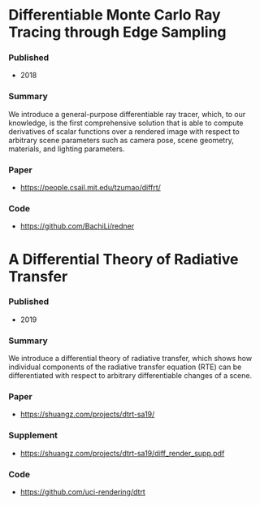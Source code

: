 # Differentiable Monte Carlo Ray Tracing through Edge Sampling
### Published
* 2018

### Summary
We introduce a general-purpose differentiable ray tracer, which, to our knowledge, is the first comprehensive solution that is able to compute derivatives of scalar functions over a rendered image with respect to arbitrary scene parameters such as camera pose, scene geometry, materials, and lighting parameters. 

### Paper
* https://people.csail.mit.edu/tzumao/diffrt/

### Code
* https://github.com/BachiLi/redner

# A Differential Theory of Radiative Transfer
### Published
* 2019

### Summary
We introduce a differential theory of radiative transfer, which shows how individual components of the radiative transfer equation (RTE) can be differentiated with respect to arbitrary differentiable changes of a scene.

### Paper
* https://shuangz.com/projects/dtrt-sa19/

### Supplement
* https://shuangz.com/projects/dtrt-sa19/diff_render_supp.pdf

### Code
* https://github.com/uci-rendering/dtrt
